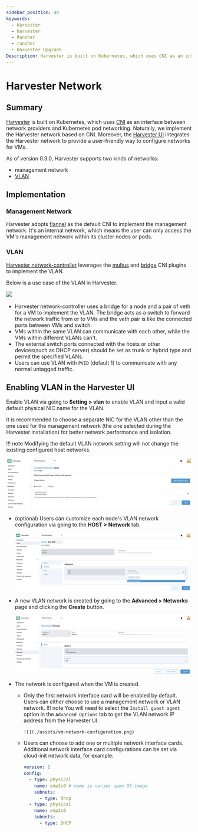 ```yaml
---
sidebar_position: 40
keywords:
  - Harvester
  - harvester
  - Rancher
  - rancher
  - Harvester Upgrade
Description: Harvester is built on Kubernetes, which uses CNI as an interface between network providers and Kubernetes pod networking. Naturally, we implement the Harvester network based on CNI. Moreover, the Harvester UI integrates the Harvester network to provide a user-friendly way to configure networks for VMs.
---
```


# Harvester Network

## Summary

[Harvester](https://github.com/harvester/harvester) is built on Kubernetes, which uses [CNI](https://github.com/containernetworking/cni) as an interface between network providers and Kubernetes pod networking. Naturally, we implement the Harvester network based on CNI. Moreover, the [Harvester UI](https://github.com/harvester/harvester-ui) integrates the Harvester network to provide a user-friendly way to configure networks for VMs.

As of version 0.3.0, Harvester supports two kinds of networks:

- management network
- [VLAN](https://en.wikipedia.org/wiki/Virtual_LAN)

## Implementation

### Management Network

Harvester adopts [flannel](https://github.com/flannel-io/flannel) as the default CNI to implement the management network. It's an internal network, which means the user can only access the VM's management network within its cluster nodes or pods.

### VLAN

[Harvester network-controller](https://github.com/harvester/harvester-network-controller) leverages the [multus](https://github.com/k8snetworkplumbingwg/multus-cni) and [bridge](https://www.cni.dev/plugins/current/main/bridge/) CNI plugins to implement the VLAN.

Below is a use case of the VLAN in Harvester.

  ![](./assets/vlan-case.png)

- Harvester network-controller uses a bridge for a node and a pair of veth for a VM to implement the VLAN. The bridge acts as a switch to forward the network traffic from or to VMs and the veth pair is like the connected ports between VMs and switch.
- VMs within the same VLAN can communicate with each other, while the VMs within different VLANs can't.
- The external switch ports connected with the hosts or other devices(such as DHCP server) should be set as trunk or hybrid type and permit the specified VLANs.
- Users can use VLAN with `PVID` (default 1) to communicate with any normal untagged traffic.

## Enabling VLAN in the Harvester UI

Enable VLAN via going to **Setting > vlan** to enable VLAN and input a valid default physical NIC name for the VLAN.

It is recommended to choose a separate NIC for the VLAN other than the one used for the management network (the one selected during the Harvester installation) for better network performance and isolation.

!!! note
Modifying the default VLAN network setting will not change the existing configured host networks.

![](./assets/enable-vlan.png)

- (optional) Users can customize each node's VLAN network configuration via going to the **HOST > Network** tab.

  ![](assets/node-network-configuration.png)

- A new VLAN network is created by going to the **Advanced > Networks** page and clicking the **Create** button.

  ![](./assets/create-network.png)

- The network is configured when the VM is created.

  - Only the first network interface card will be enabled by default. Users can either choose to use a management network or VLAN network.
    !!! note
    You will need to select the `Install guest agent` option in the `Advanced Options` tab to get the VLAN network IP address from the Harvester UI.

        ![](./assets/vm-network-configuration.png)

  - Users can choose to add one or multiple network interface cards. Additional network interface card configurations can be set via cloud-init network data, for example:

    ```YAML
    version: 1
    config:
      - type: physical
        name: enp1s0 # name is varies upon OS image
        subnets:
          - type: dhcp
      - type: physical
        name: enp2s0
        subnets:
          - type: DHCP
    ```
